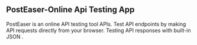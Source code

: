 ## PostEaser-Online Api Testing App
PostEaser is an online API testing tool  APIs. Test API endpoints by making API requests directly from your browser. Testing API responses with built-in JSON . 
